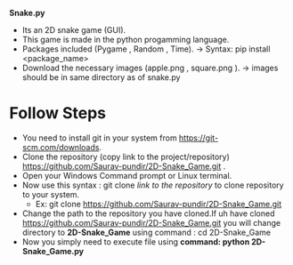 **Snake.py**
- Its an 2D snake game (GUI).
- This game is made in the python progamming language.
- Packages included (Pygame , Random , Time). -> Syntax: pip install <package_name> 
- Download the necessary images (apple.png , square.png ). -> images should be in same directory as of snake.py

# Follow Steps
* You need to install git in your system from https://git-scm.com/downloads.
* Clone the repository (copy link to the project/repository) https://github.com/Saurav-pundir/2D-Snake_Game.git .
* Open your Windows Command prompt or Linux terminal. 
* Now use this syntax : git clone *link to the repository* to clone repository to your system. 
  - Ex: git clone https://github.com/Saurav-pundir/2D-Snake_Game.git
* Change the path to the repository you have cloned.If uh have cloned https://github.com/Saurav-pundir/2D-Snake_Game.git you will change directory to **2D-Snake_Game** using command : cd 2D-Snake_Game
* Now you simply need to execute file using **command: python 2D-Snake_Game.py**

 



